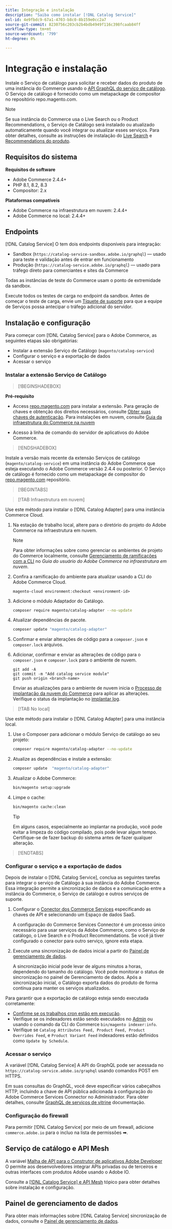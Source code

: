 ```yaml
---
title: Integração e instalação
description: "Saiba como instalar [!DNL Catalog Service]"
exl-id: 4e9fbdc9-67a1-4703-b8c0-8b159e0cc2a7
source-git-commit: 8230756c203cb2b4bdb4949f116c398fcaab84ff
workflow-type: tm+mt
source-wordcount: '799'
ht-degree: 0%

---
```


# Integração e instalação

Instale o Serviço de catálogo para solicitar e receber dados do produto de uma instância do Commerce usando o [API GraphQL do serviço de catálogo](https://developer.adobe.com/commerce/services/graphql/catalog-service/). O Serviço de catálogo é fornecido como um metapackage de compositor no repositório repo.magento.com.

>[!NOTE]
>
>Se sua instância do Commerce usa o Live Search ou o Product Recommendations, o Serviço de Catálogo será instalado ou atualizado automaticamente quando você integrar ou atualizar esses serviços. Para obter detalhes, consulte as instruções de instalação do [Live Search](https://experienceleague.adobe.com/en/docs/commerce-merchant-services/live-search/install) e [Recommendations do produto](https://experienceleague.adobe.com/en/docs/commerce-merchant-services/product-recommendations/getting-started/install-configure).



## Requisitos do sistema

**Requisitos de software**

- Adobe Commerce 2.4.4+
- PHP 8.1, 8.2, 8.3
- Compositor: 2.x

**Plataformas compatíveis**

- Adobe Commerce na infraestrutura em nuvem: 2.4.4+
- Adobe Commerce no local: 2.4.4+

## Endpoints

[!DNL Catalog Service] O tem dois endpoints disponíveis para integração:

- Sandbox (`https://catalog-service-sandbox.adobe.io/graphql`) — usado para teste e validação antes de entrar em funcionamento
- Produção (`https://catalog-service.adobe.io/graphql`) — usado para tráfego direto para comerciantes e sites da Commerce

Todas as instâncias de teste do Commerce usam o ponto de extremidade da sandbox.

Execute todos os testes de carga no endpoint da sandbox. Antes de começar o teste de carga, envie um [Tíquete de suporte](https://experienceleague.adobe.com/docs/commerce-knowledge-base/kb/help-center-guide/magento-help-center-user-guide.html#submit-ticket) para que a equipe de Serviços possa antecipar o tráfego adicional do servidor.

## Instalação e configuração

Para começar com [!DNL Catalog Service] para o Adobe Commerce, as seguintes etapas são obrigatórias:

- Instalar a extensão Serviço de Catálogo (`magento/catalog-service`)
- Configurar o serviço e a exportação de dados
- Acessar o serviço

### Instalar a extensão Serviço de Catálogo

>[!BEGINSHADEBOX]

**Pré-requisito**

- Access [repo.magento.com](https://repo.magento.com) para instalar a extensão. Para geração de chaves e obtenção dos direitos necessários, consulte [Obter suas chaves de autenticação](https://experienceleague.adobe.com/en/docs/commerce-operations/installation-guide/prerequisites/authentication-keys). Para instalações em nuvem, consulte [Guia da infraestrutura do Commerce na nuvem](https://experienceleague.adobe.com/en/docs/commerce-cloud-service/user-guide/develop/authentication-keys)

- Acesso à linha de comando do servidor de aplicativos do Adobe Commerce.

>[!ENDSHADEBOX]

Instale a versão mais recente da extensão Serviços de catálogo (`magento/catalog-service`) em uma instância do Adobe Commerce que esteja executando o Adobe Commerce versão 2.4.4 ou posterior. O Serviço de catálogo é fornecido como um metapackage de compositor do [repo.magento.com](https://repo.magento.com) repositório.

>[!BEGINTABS]

>[!TAB Infraestrutura em nuvem]

Use este método para instalar o [!DNL Catalog Adapter] para uma instância Commerce Cloud.

1. Na estação de trabalho local, altere para o diretório do projeto do Adobe Commerce na infraestrutura em nuvem.

   >[!NOTE]
   >
   >Para obter informações sobre como gerenciar os ambientes de projeto do Commerce localmente, consulte [Gerenciamento de ramificações com a CLI](https://experienceleague.adobe.com/en/docs/commerce-cloud-service/user-guide/develop/cli-branches) no _Guia do usuário do Adobe Commerce na infraestrutura em nuvem_.

1. Confira a ramificação do ambiente para atualizar usando a CLI do Adobe Commerce Cloud.

   ```shell
   magento-cloud environment:checkout <environment-id>
   ```

1. Adicione o módulo Adaptador do Catálogo.

   ```bash
   composer require magento/catalog-adapter --no-update
   ```

1. Atualizar dependências de pacote.

   ```bash
   composer update "magento/catalog-adapter"
   ```

1. Confirmar e enviar alterações de código para a `composer.json` e `composer.lock` arquivos.

1. Adicionar, confirmar e enviar as alterações de código para o `composer.json` e `composer.lock` para o ambiente de nuvem.

   ```shell
   git add -A
   git commit -m "Add catalog service module"
   git push origin <branch-name>
   ```

   Enviar as atualizações para o ambiente de nuvem inicia o [Processo de implantação da nuvem do Commerce](https://experienceleague.adobe.com/en/docs/commerce-cloud-service/user-guide/develop/deploy/process) para aplicar as alterações. Verifique o status da implantação no [implantar log](https://experienceleague.adobe.com/en/docs/commerce-cloud-service/user-guide/develop/test/log-locations#deploy-log).

>[!TAB No local]

Use este método para instalar o [!DNL Catalog Adapter] para uma instância local.

1. Use o Composer para adicionar o módulo Serviço de catálogo ao seu projeto:

   ```bash
   composer require magento/catalog-adapter --no-update
   ```

1. Atualize as dependências e instale a extensão:

   ```bash
   composer update  "magento/catalog-adapter"
   ```

1. Atualizar o Adobe Commerce:

   ```bash
   bin/magento setup:upgrade
   ```

1. Limpe o cache:

   ```bash
   bin/magento cache:clean
   ```

   >[!TIP]
   >
   >Em alguns casos, especialmente ao implantar na produção, você pode evitar a limpeza do código compilado, pois pode levar algum tempo. Certifique-se de fazer backup do sistema antes de fazer qualquer alteração.

>[!ENDTABS]

### Configurar o serviço e a exportação de dados

Depois de instalar o [!DNL Catalog Service], conclua as seguintes tarefas para integrar o serviço de Catálogo à sua instância do Adobe Commerce. Essa integração permite a sincronização de dados e a comunicação entre a instância do Commerce, o Serviço de catálogo e outros serviços de suporte.

1. Configurar o [Conector dos Commerce Services](https://experienceleague.adobe.com/en/docs/commerce-merchant-services/user-guides/integration-services/saas) especificando as chaves de API e selecionando um Espaço de dados SaaS.

   A configuração do Commerce Services Connector é um processo único necessário para usar serviços da Adobe Commerce, como o Serviço de catálogo, o Live Search e o Product Recommendations. Se você já tiver configurado o conector para outro serviço, ignore esta etapa.

1. Execute uma sincronização de dados inicial a partir do [Painel de gerenciamento de dados](https://experienceleague.adobe.com/en/docs/commerce-admin/systems/data-transfer/data-dashboard).

   A sincronização inicial pode levar de alguns minutos a horas, dependendo do tamanho do catálogo. Você pode monitorar o status de sincronização no painel de Gerenciamento de dados. Após a sincronização inicial, o Catálogo exporta dados do produto de forma contínua para manter os serviços atualizados.

Para garantir que a exportação de catálogo esteja sendo executada corretamente:

- [Confirme se os trabalhos cron estão em execução](https://experienceleague.adobe.com/en/docs/commerce-knowledge-base/kb/troubleshooting/miscellaneous/cron-readiness-check-issues).
- Verifique se os indexadores estão sendo executados no [Admin](https://experienceleague.adobe.com/en/docs/commerce-admin/systems/tools/index-management) ou usando o comando da CLI do Commerce `bin/magento indexer:info`.
- Verifique se `Catalog Attributes Feed, Product Feed, Product Overrides Feed`, e `Product Variant Feed` indexadores estão definidos como `Update by Schedule`.

### Acessar o serviço

A variável [!DNL Catalog Service] A API do GraphQL pode ser acessada no ` https://catalog-service.adobe.io/graphql` usando comandos POST em HTTPS.

Em suas consultas do GraphQL, você deve especificar vários cabeçalhos HTTP, incluindo a chave de API pública adicionada à configuração do Adobe Commerce Services Connector no Administrador. Para obter detalhes, consulte [GraphQL de serviços de vitrine](https://developer.adobe.com/commerce/services/graphql/) documentação.

### Configuração do firewall

Para permitir [!DNL Catalog Service] por meio de um firewall, adicione `commerce.adobe.io` para o incluo na lista de permissões ➡.

## Serviço de catálogo e API Mesh

A variável [Malha de API para o Construtor de aplicativos Adobe Developer](https://developer.adobe.com/graphql-mesh-gateway/gateway/overview/) O permite aos desenvolvedores integrar APIs privadas ou de terceiros e outras interfaces com produtos Adobe usando o Adobe IO.

Consulte a [[!DNL Catalog Service] e API Mesh](mesh.md) tópico para obter detalhes sobre instalação e configuração.

## Painel de gerenciamento de dados

Para obter mais informações sobre [!DNL Catalog Service] sincronização de dados, consulte o [Painel de gerenciamento de dados](https://experienceleague.adobe.com/en/docs/commerce-admin/systems/data-transfer/data-dashboard).
